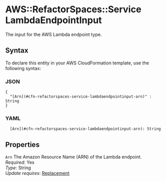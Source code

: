 # AWS::RefactorSpaces::Service LambdaEndpointInput<a name="aws-properties-refactorspaces-service-lambdaendpointinput"></a>

The input for the AWS Lambda endpoint type\. 

## Syntax<a name="aws-properties-refactorspaces-service-lambdaendpointinput-syntax"></a>

To declare this entity in your AWS CloudFormation template, use the following syntax:

### JSON<a name="aws-properties-refactorspaces-service-lambdaendpointinput-syntax.json"></a>

```
{
  "[Arn](#cfn-refactorspaces-service-lambdaendpointinput-arn)" : String
}
```

### YAML<a name="aws-properties-refactorspaces-service-lambdaendpointinput-syntax.yaml"></a>

```
  [Arn](#cfn-refactorspaces-service-lambdaendpointinput-arn): String
```

## Properties<a name="aws-properties-refactorspaces-service-lambdaendpointinput-properties"></a>

`Arn`  <a name="cfn-refactorspaces-service-lambdaendpointinput-arn"></a>
The Amazon Resource Name \(ARN\) of the Lambda endpoint\.   
*Required*: Yes  
*Type*: String  
*Update requires*: [Replacement](https://docs.aws.amazon.com/AWSCloudFormation/latest/UserGuide/using-cfn-updating-stacks-update-behaviors.html#update-replacement)
